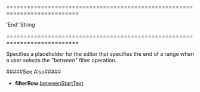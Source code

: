 <!--**
/*-------------------------------------------
    Auto-generated file. Do not modify.
-------------------------------------------

**-->
===========================================================================
<!--default-->'End'<!--/default-->
<!--type-->String<!--/type-->
===========================================================================

<!--shortDescription-->
Specifies a placeholder for the editor that specifies the end of a range when a user selects the *"between"* filter operation.
<!--/shortDescription-->

<!--fullDescription-->
#####See Also#####
- **filterRow**.[betweenStartText]({basewidgetpath}/Configuration/filterRow/#betweenStartText)
<!--/fullDescription-->